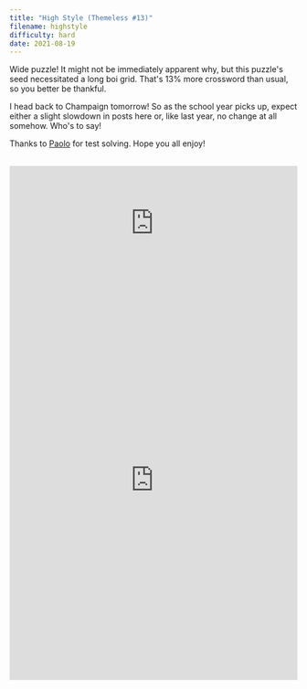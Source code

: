 ```yaml
---
title: "High Style (Themeless #13)"
filename: highstyle
difficulty: hard
date: 2021-08-19
---
```


Wide puzzle! It might not be immediately apparent why, but this puzzle's seed necessitated a long boi grid. That's 13% more crossword than usual, so you better be thankful.

I head back to Champaign tomorrow! So as the school year picks up, expect either a slight slowdown in posts here or, like last year, no change at all somehow. Who's to say!

Thanks to [Paolo](http://gridsthesedays.blogspot.com) for test solving. Hope you all enjoy!<br/><br/>

<iframe width="100%" height="200px" src="https://www.youtube.com/embed/PJWoHQgRLII" title="YouTube video player" frameborder="0" allow="accelerometer; autoplay; clipboard-write; encrypted-media; gyroscope; picture-in-picture" allowfullscreen></iframe><br/>

<iframe height="700" width="100%" allowfullscreen="true" style="border:none;width: 100% !important;position: static;display: block !important;margin: 0 !important;"  name="80a395d458cc73db445abfa4d939b092b4a474d001c5431bf80bbf61485a14ea" src="https://amuselabs.com/pmm/crossword?id=e8d88db0&set=80a395d458cc73db445abfa4d939b092b4a474d001c5431bf80bbf61485a14ea&embed=1"></iframe>